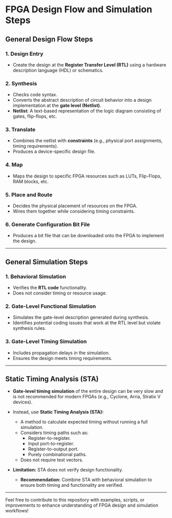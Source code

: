 # FPGA Design Flow and Simulation Steps

## General Design Flow Steps

### 1. **Design Entry**
- Create the design at the **Register Transfer Level (RTL)** using a hardware description language (HDL) or schematics.

### 2. **Synthesis**
- Checks code syntax.
- Converts the abstract description of circuit behavior into a design implementation at the **gate level (Netlist)**.
- **Netlist**: A text-based representation of the logic diagram consisting of gates, flip-flops, etc.

### 3. **Translate**
- Combines the netlist with **constraints** (e.g., physical port assignments, timing requirements).
- Produces a device-specific design file.

### 4. **Map**
- Maps the design to specific FPGA resources such as LUTs, Flip-Flops, RAM blocks, etc.

### 5. **Place and Route**
- Decides the physical placement of resources on the FPGA.
- Wires them together while considering timing constraints.

### 6. **Generate Configuration Bit File**
- Produces a bit file that can be downloaded onto the FPGA to implement the design.

---

## General Simulation Steps

### 1. **Behavioral Simulation**
- Verifies the **RTL code** functionality.
- Does not consider timing or resource usage.

### 2. **Gate-Level Functional Simulation**
- Simulates the gate-level description generated during synthesis.
- Identifies potential coding issues that work at the RTL level but violate synthesis rules.

### 3. **Gate-Level Timing Simulation**
- Includes propagation delays in the simulation.
- Ensures the design meets timing requirements.

---

## Static Timing Analysis (STA)

- **Gate-level timing simulation** of the entire design can be very slow and is not recommended for modern FPGAs (e.g., Cyclone, Arria, Stratix V devices).

- Instead, use **Static Timing Analysis (STA):**
  - A method to calculate expected timing without running a full simulation.
  - Considers timing paths such as:
    - Register-to-register.
    - Input port-to-register.
    - Register-to-output port.
    - Purely combinational paths.
  - Does not require test vectors.

- **Limitation:** STA does not verify design functionality.
  - **Recommendation:** Combine STA with behavioral simulation to ensure both timing and functionality are verified.

---

Feel free to contribute to this repository with examples, scripts, or improvements to enhance understanding of FPGA design and simulation workflows!
